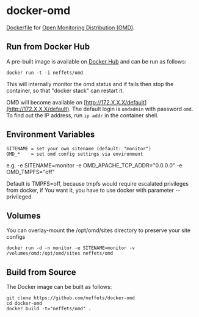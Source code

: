 docker-omd
==========

[Dockerfile](https://www.docker.com) for [Open Monitoring Distribution (OMD)](http://omdistro.org).

Run from Docker Hub
-------------------

A pre-built image is available on [Docker Hub](https://registry.hub.docker.com/u/neffets/omd) and can be run as follows:

    docker run -t -i neffets/omd

This will internally monitor the omd status and if fails then stop the container, so that "docker stack" can restart it.

OMD will become available on [http://172.X.X.X/default](http://172.X.X.X/default).
The default login is `omdadmin` with password `omd`.
To find out the IP address, run `ip addr` in the container shell.

Environment Variables
---------------------

    SITENAME = set your own sitename (default: "monitor")
    OMD_*    = set omd config settings via environment

e.g. -e SITENAME=monitor -e OMD_APACHE_TCP_ADDR="0.0.0.0" -e OMD_TMPFS="off"

Default is TMPFS=off, because tmpfs would require escalated privileges from docker,
if You want it, you have to use docker with parameter --privileged

Volumes
-------

You can overlay-mount the /opt/omd/sites directory to preserve your site configs

    docker run -d -n monitor -e SITENAME=monitor -v /volumes/omd:/opt/omd/sites neffets/omd

Build from Source
-----------------

The Docker image can be built as follows:

    git clone https://github.com/neffets/docker-omd
    cd docker-omd
    docker build -t="neffets/omd" .

